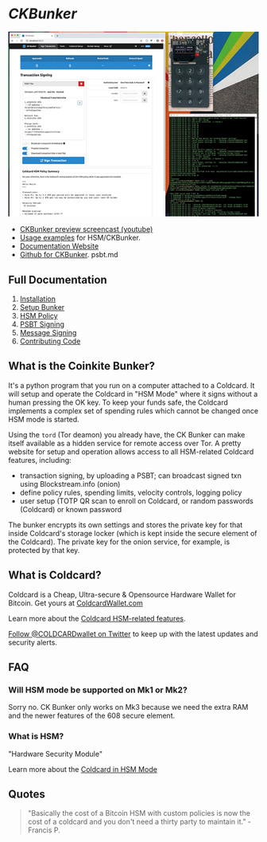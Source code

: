 # <i>CKBunker</i>

![Screen Shot of CKBunker](docs/screen-shot.jpg)

- [CKBunker preview screencast (youtube)](https://www.youtube.com/watch?v=0bHhZbYOiSM)
- [Usage examples](https://github.com/Coldcard/ckbunker/blob/master/docs/examples.md) for HSM/CKBunker.
- [Documentation Website](https://ckbunker.com)
- [Github for CKBunker](https://github.com/Coldcard/ckbunker).
psbt.md

## Full Documentation

1. [Installation](https://github.com/Coldcard/ckbunker/blob/master/docs/install.md)
2. [Setup Bunker](https://github.com/Coldcard/ckbunker/blob/master/docs/setup.md)
2. [HSM Policy](https://github.com/Coldcard/ckbunker/blob/master/docs/policy.md)
2. [PSBT Signing](https://github.com/Coldcard/ckbunker/blob/master/docs/psbt.md)
2. [Message Signing](https://github.com/Coldcard/ckbunker/blob/master/docs/msg-signing.md)
2. [Contributing Code](https://github.com/Coldcard/ckbunker/blob/master/docs/hacking.md) 

## What is the Coinkite Bunker?

It's a python program that you run on a computer attached to a
Coldcard. It will setup and operate the Coldcard in "HSM Mode" where
it signs without a human pressing the OK key.  To keep your
funds safe, the Coldcard implements a complex set of spending rules
which cannot be changed once HSM mode is started.

Using the `tord` (Tor deamon) you already have, the CK Bunker can
make itself available as a hidden service for remote access over
Tor.  A pretty website for setup and operation allows access to all
HSM-related Coldcard features, including:

- transaction signing, by uploading a PSBT; can broadcast signed txn using Blockstream.info (onion)
- define policy rules, spending limits, velocity controls, logging policy
- user setup (TOTP QR scan to enroll on Coldcard, or random passwords (Coldcard) or known password

The bunker encrypts its own settings and stores the private key for
that inside Coldcard's storage locker (which is kept inside the
secure element of the Coldcard). The private key for the onion
service, for example, is protected by that key.

## What is Coldcard?

Coldcard is a Cheap, Ultra-secure & Opensource Hardware Wallet for Bitcoin.
Get yours at [ColdcardWallet.com](http://coldcardwallet.com)

Learn more about the [Coldcard HSM-related features](https://coldcardwallet.com/docs/ckbunker-hsm).

[Follow @COLDCARDwallet on Twitter](https://twitter.com/coldcardwallet) to keep up
with the latest updates and security alerts. 

## FAQ

### Will HSM mode be supported on Mk1 or Mk2?

Sorry no. CK Bunker only works on Mk3 because we need the extra RAM
and the newer features of the 608 secure element.

### What is HSM?

"Hardware Security Module"

Learn more about the [Coldcard in HSM Mode](https://coldcardwallet.com/docs/ckbunker-hsm)

## Quotes

> "Basically the cost of a Bitcoin HSM with custom policies is now the cost of a coldcard and you don't need a thirty party to maintain it." - Francis P.
